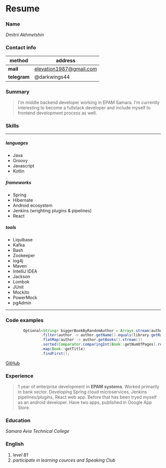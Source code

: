 # Resume
### Name
*Dmitrii Akhmetshin*

### Contact info
method | address
-------|--------
**mail** | elevation1987@gmail.com
**telegram** | @darkwings44

### Summary
> I'm middle backend developer working in EPAM Samara. 
> I'm currently interesting to become a fullstack developer and include myself to frontend development process as well.

### Skills
------------
##### languages 
* Java 
* Groovy 
* Javascript 
* Kotlin

##### frameworks
* Spring 
* Hibernate 
* Android ecosystem 
* Jenkins (wrighting plugins & pipelines) 
* React

##### tools
* Liquibase 
* Kafka 
* Bash
* Zookeeper
* log4j
* Maven
* IntelliJ IDEA
* Jackson
* Lombok
* JUnit
* Mockito
* PowerMock
* pgAdmin
------------
### Code examples 
```java
        Optional<String> biggerBookByRandomAuthor = Arrays.stream(authors)
                .filter(author -> author.getName().equals(library.getRandomAuthor().getName()))
                .flatMap(author -> author.getBooks().stream())
                .sorted(Comparator.comparingInt(Book::getNumOfPages).reversed())
                .map(Book::getTitle)
                .findFirst();
```
[GitHub](https://github.com/44dw)

### Experience 
> 1 year of enterprise development in **EPAM systems**. Worked primarily in bank sector. 
> Developing Spring cloud microservices, Jenkins pipelines/plugins, React web app. Before that has been tryed myself as an android developer. 
> Have two apps, published in Google App Store.

### Education
*Samara Avia Technical College*

### English
1. *level B1* 
2. *participate in learning cources and Speaking Club*
